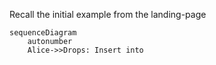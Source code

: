 Recall the initial example from the landing-page


```mermaid
sequenceDiagram
    autonumber
    Alice->>Drops: Insert into
```
